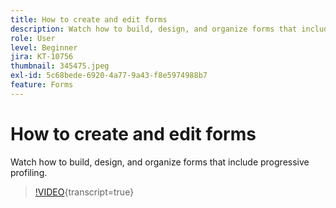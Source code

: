 ```yaml
---
title: How to create and edit forms
description: Watch how to build, design, and organize forms that include progressive profiling.
role: User
level: Beginner
jira: KT-10756
thumbnail: 345475.jpeg
exl-id: 5c68bede-6920-4a77-9a43-f8e5974988b7
feature: Forms
---
```

# How to create and edit forms

Watch how to build, design, and organize forms that include progressive profiling.

>[!VIDEO](https://video.tv.adobe.com/v/345475/?quality=12&learn=on){transcript=true}
